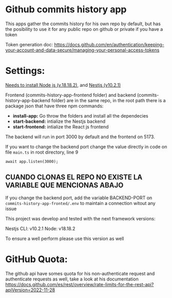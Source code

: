 # **Github commits history app**

This apps gather the commits history for his own repo by default, but has the posibility to use it for any public repo on github or private if you have a token

Token generation doc: https://docs.github.com/en/authentication/keeping-your-account-and-data-secure/managing-your-personal-access-tokens

# Settings:

[Needs to install Node js (v.18.18.2)](https://nodejs.org/en/about/previous-releases), and [Nestjs (v10.2.1)](https://www.npmjs.com/package/@nestjs/cli)

Frontend (commits-history-app-frontend folder) and backend (commits-history-app-backend folder) are in the same repo, in the root path there is a package json that have three npm commands:
* **install-app:** Go throw the folders and install all the dependecies
* **start-backend:** intialize the Nestjs backend
* **start-frontend:** intialize the React js frontend

The backend will run in port 3000 by default and the frontend on 5173. 

If you want to change the backend port change the value directly in code on file ```main.ts``` in root directory, line 9

```
await app.listen(3000);
```
## CUANDO CLONAS EL REPO NO EXISTE LA VARIABLE QUE MENCIONAS ABAJO
If you change the backend port, add the variable BACKEND-PORT on ```commits-history-app-fronted/.env``` to maintain a connection witout any issue


This project was develop and tested with the next framework versions:

Nestjs CLI: v10.2.1
Node: v18.18.2

To ensure a well perform please use this version as well

# GitHub Quota:

The github api have somes quota for his non-authenticate request and authenticate requests as well, take a look at his documentation https://docs.github.com/es/rest/overview/rate-limits-for-the-rest-api?apiVersion=2022-11-28